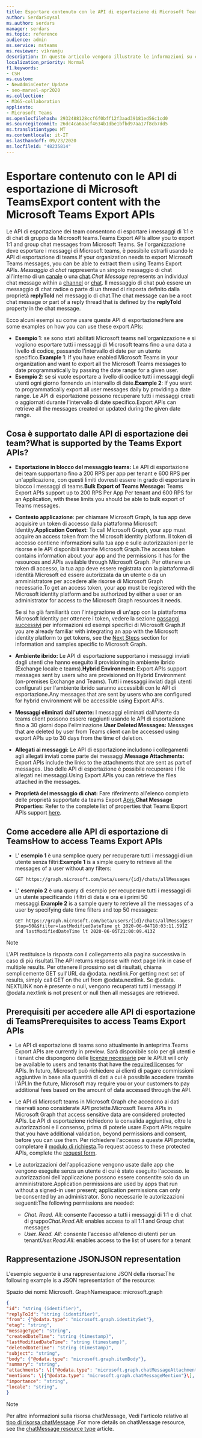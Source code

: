 ```yaml
---
title: Esportare contenuto con le API di esportazione di Microsoft Teams
author: SerdarSoysal
ms.author: serdars
manager: serdars
ms.topic: reference
audience: admin
ms.service: msteams
ms.reviewer: vikramju
description: In questo articolo vengono illustrate le informazioni su come esportare il contenuto dei team tramite le API di esportazione di Microsoft teams.
localization_priority: Normal
f1.keywords:
- CSH
ms.custom:
- NewAdminCenter_Update
- seo-marvel-apr2020
ms.collection:
- M365-collaboration
appliesto:
- Microsoft Teams
ms.openlocfilehash: 2932488128ccf6f0bff12f3aad39181ed56c1cd0
ms.sourcegitcommit: 26dc4ca6aacf4634b1dbe1bfbd97aa17f8cb7dd5
ms.translationtype: MT
ms.contentlocale: it-IT
ms.lasthandoff: 09/23/2020
ms.locfileid: "48235814"
---
```

# <a name="export-content-with-the-microsoft-teams-export-apis"></a><span data-ttu-id="44d47-103">Esportare contenuto con le API di esportazione di Microsoft Teams</span><span class="sxs-lookup"><span data-stu-id="44d47-103">Export content with the Microsoft Teams Export APIs</span></span>

<span data-ttu-id="44d47-104">Le API di esportazione dei team consentono di esportare i messaggi di 1:1 e di chat di gruppo da Microsoft teams.</span><span class="sxs-lookup"><span data-stu-id="44d47-104">Teams Export APIs allow you to export 1:1 and group chat messages from Microsoft Teams.</span></span> <span data-ttu-id="44d47-105">Se l'organizzazione deve esportare i messaggi di Microsoft teams, è possibile estrarli usando le API di esportazione di teams.</span><span class="sxs-lookup"><span data-stu-id="44d47-105">If your organization needs to export Microsoft Teams messages, you can be able to extract them using Teams Export APIs.</span></span> <span data-ttu-id="44d47-106">*Messaggio di chat* rappresenta un singolo messaggio di chat all'interno di un [canale](https://docs.microsoft.com/graph/api/resources/channel?view=graph-rest-beta) o una [chat](https://docs.microsoft.com/graph/api/resources/chat?view=graph-rest-beta).</span><span class="sxs-lookup"><span data-stu-id="44d47-106">*Chat Message* represents an individual chat message within a [channel](https://docs.microsoft.com/graph/api/resources/channel?view=graph-rest-beta) or [chat](https://docs.microsoft.com/graph/api/resources/chat?view=graph-rest-beta).</span></span> <span data-ttu-id="44d47-107">Il messaggio di chat può essere un messaggio di chat radice o parte di un thread di risposta definito dalla proprietà **replyToId** nel messaggio di chat.</span><span class="sxs-lookup"><span data-stu-id="44d47-107">The chat message can be a root chat message or part of a reply thread that is defined by the **replyToId** property in the chat message.</span></span>

<span data-ttu-id="44d47-108">Ecco alcuni esempi su come usare queste API di esportazione:</span><span class="sxs-lookup"><span data-stu-id="44d47-108">Here are some examples on how you can use these export APIs:</span></span>

- <span data-ttu-id="44d47-109">**Esempio 1**: se sono stati abilitati Microsoft teams nell'organizzazione e si vogliono esportare tutti i messaggi di Microsoft teams fino a una data a livello di codice, passando l'intervallo di date per un utente specifico.</span><span class="sxs-lookup"><span data-stu-id="44d47-109">**Example 1**: If you have enabled Microsoft Teams in your organization and want to export all the Microsoft Teams messages to date programmatically by passing the date range for a given user.</span></span>
- <span data-ttu-id="44d47-110">**Esempio 2**: se si vuole esportare a livello di codice tutti i messaggi degli utenti ogni giorno fornendo un intervallo di date.</span><span class="sxs-lookup"><span data-stu-id="44d47-110">**Example 2**: If you want to programmatically export all user messages daily by providing a date range.</span></span> <span data-ttu-id="44d47-111">Le API di esportazione possono recuperare tutti i messaggi creati o aggiornati durante l'intervallo di date specifico.</span><span class="sxs-lookup"><span data-stu-id="44d47-111">Export APIs can retrieve all the messages created or updated during the given date range.</span></span>

## <a name="what-is-supported-by-the-teams-export-apis"></a><span data-ttu-id="44d47-112">Cosa è supportato dalle API di esportazione dei team?</span><span class="sxs-lookup"><span data-stu-id="44d47-112">What is supported by the Teams Export APIs?</span></span>

- <span data-ttu-id="44d47-113">**Esportazione in blocco del messaggio teams:** Le API di esportazione dei team supportano fino a 200 RPS per app per tenant e 600 RPS per un'applicazione, con questi limiti dovresti essere in grado di esportare in blocco i messaggi di teams.</span><span class="sxs-lookup"><span data-stu-id="44d47-113">**Bulk Export of Teams Message:** Teams Export APIs support up to 200 RPS Per App Per tenant and 600 RPS for an Application, with these limits you should be able to bulk export of Teams messages.</span></span>
- <span data-ttu-id="44d47-114">**Contesto applicazione**: per chiamare Microsoft Graph, la tua app deve acquisire un token di accesso dalla piattaforma Microsoft Identity.</span><span class="sxs-lookup"><span data-stu-id="44d47-114">**Application Context**: To call Microsoft Graph, your app must acquire an access token from the Microsoft identity platform.</span></span> <span data-ttu-id="44d47-115">Il token di accesso contiene informazioni sulla tua app e sulle autorizzazioni per le risorse e le API disponibili tramite Microsoft Graph.</span><span class="sxs-lookup"><span data-stu-id="44d47-115">The access token contains information about your app and the permissions it has for the resources and APIs available through Microsoft Graph.</span></span> <span data-ttu-id="44d47-116">Per ottenere un token di accesso, la tua app deve essere registrata con la piattaforma di identità Microsoft ed essere autorizzata da un utente o da un amministratore per accedere alle risorse di Microsoft Graph necessarie.</span><span class="sxs-lookup"><span data-stu-id="44d47-116">To get an access token, your app must be registered with the Microsoft identity platform and be authorized by either a user or an administrator for access to the Microsoft Graph resources it needs.</span></span>

    <span data-ttu-id="44d47-117">Se si ha già familiarità con l'integrazione di un'app con la piattaforma Microsoft Identity per ottenere i token, vedere la sezione [passaggi successivi](https://docs.microsoft.com/graph/auth/auth-concepts?view=graph-rest-1.0#next-steps) per informazioni ed esempi specifici di Microsoft Graph.</span><span class="sxs-lookup"><span data-stu-id="44d47-117">If you are already familiar with integrating an app with the Microsoft identity platform to get tokens, see the [Next Steps](https://docs.microsoft.com/graph/auth/auth-concepts?view=graph-rest-1.0#next-steps) section for information and samples specific to Microsoft Graph.</span></span>
- <span data-ttu-id="44d47-118">**Ambiente ibrido:** Le API di esportazione supportano i messaggi inviati dagli utenti che hanno eseguito il provisioning in ambiente ibrido (Exchange locale e teams).</span><span class="sxs-lookup"><span data-stu-id="44d47-118">**Hybrid Environment:** Export APIs support messages sent by users who are provisioned on Hybrid Environment (on-premises Exchange and Teams).</span></span> <span data-ttu-id="44d47-119">Tutti i messaggi inviati dagli utenti configurati per l'ambiente ibrido saranno accessibili con le API di esportazione.</span><span class="sxs-lookup"><span data-stu-id="44d47-119">Any messages that are sent by users who are configured for hybrid environment will be accessible using Export APIs.</span></span>
- <span data-ttu-id="44d47-120">**Messaggi eliminati dall'utente:** I messaggi eliminati dall'utente da teams client possono essere raggiunti usando le API di esportazione fino a 30 giorni dopo l'eliminazione.</span><span class="sxs-lookup"><span data-stu-id="44d47-120">**User Deleted Messages:** Messages that are deleted by user from Teams client can be accessed using export APIs up to 30 days from the time of deletion.</span></span>
- <span data-ttu-id="44d47-121">**Allegati ai messaggi:** Le API di esportazione includono i collegamenti agli allegati inviati come parte dei messaggi.</span><span class="sxs-lookup"><span data-stu-id="44d47-121">**Message Attachments:** Export APIs include the links to the attachments that are sent as part of messages.</span></span> <span data-ttu-id="44d47-122">Uso delle API di esportazione è possibile recuperare i file allegati nei messaggi.</span><span class="sxs-lookup"><span data-stu-id="44d47-122">Using Export APIs you can retrieve the files attached in the messages.</span></span>
- <span data-ttu-id="44d47-123">**Proprietà del messaggio di chat:** Fare riferimento all'elenco completo delle proprietà supportate da teams Export [Apis.](https://docs.microsoft.com/graph/api/resources/chatmessage?view=graph-rest-beta#properties)</span><span class="sxs-lookup"><span data-stu-id="44d47-123">**Chat Message Properties:** Refer to the complete list of properties that Teams Export APIs support [here](https://docs.microsoft.com/graph/api/resources/chatmessage?view=graph-rest-beta#properties).</span></span>

## <a name="how-to-access-teams-export-apis"></a><span data-ttu-id="44d47-124">Come accedere alle API di esportazione di Teams</span><span class="sxs-lookup"><span data-stu-id="44d47-124">How to access Teams Export APIs</span></span>

- <span data-ttu-id="44d47-125">L' **esempio 1** è una semplice query per recuperare tutti i messaggi di un utente senza filtri:</span><span class="sxs-lookup"><span data-stu-id="44d47-125">**Example 1** is a simple query to retrieve all the messages of a user without any filters:</span></span>

    ```HTTP
    GET https://graph.microsoft.com/beta/users/{id}/chats/allMessages
    ```

- <span data-ttu-id="44d47-126">L' **esempio 2** è una query di esempio per recuperare tutti i messaggi di un utente specificando i filtri di data e ora e i primi 50 messaggi:</span><span class="sxs-lookup"><span data-stu-id="44d47-126">**Example 2** is a sample query to retrieve all the messages of a user by specifying date time filters and top 50 messages:</span></span>

    ```HTTP
    GET https://graph.microsoft.com/beta/users/{id}/chats/allMessages?$top=50&$filter=lastModifiedDateTime gt 2020-06-04T18:03:11.591Z and lastModifiedDateTime lt 2020-06-05T21:00:09.413Z
    ```

>[!NOTE]
><span data-ttu-id="44d47-127">L'API restituisce la risposta con il collegamento alla pagina successiva in caso di più risultati.</span><span class="sxs-lookup"><span data-stu-id="44d47-127">The API returns response with next page link in case of multiple results.</span></span> <span data-ttu-id="44d47-128">Per ottenere il prossimo set di risultati, chiama semplicemente GET sull'URL da @odata. nextlink.</span><span class="sxs-lookup"><span data-stu-id="44d47-128">For getting next set of results, simply call GET on the url from @odata.nextlink.</span></span> <span data-ttu-id="44d47-129">Se @odata. NEXTLINK non è presente o null, vengono recuperati tutti i messaggi.</span><span class="sxs-lookup"><span data-stu-id="44d47-129">If @odata.nextlink is not present or null then all messages are retrieved.</span></span>

## <a name="prerequisites-to-access-teams-export-apis"></a><span data-ttu-id="44d47-130">Prerequisiti per accedere alle API di esportazione di Teams</span><span class="sxs-lookup"><span data-stu-id="44d47-130">Prerequisites to access Teams Export APIs</span></span> 

- <span data-ttu-id="44d47-131">Le API di esportazione di teams sono attualmente in anteprima.</span><span class="sxs-lookup"><span data-stu-id="44d47-131">Teams Export APIs are currently in preview.</span></span> <span data-ttu-id="44d47-132">Sarà disponibile solo per gli utenti e i tenant che dispongono delle [licenze necessarie](https://aka.ms/teams-changenotification-licenses) per le API.</span><span class="sxs-lookup"><span data-stu-id="44d47-132">It will only be available to users and tenants that have the [required licenses](https://aka.ms/teams-changenotification-licenses) for APIs.</span></span> <span data-ttu-id="44d47-133">In futuro, Microsoft può richiedere ai clienti di pagare commissioni aggiuntive in base alla quantità di dati a cui è possibile accedere tramite l'API.</span><span class="sxs-lookup"><span data-stu-id="44d47-133">In the future, Microsoft may require you or your customers to pay additional fees based on the amount of data accessed through the API.</span></span>
- <span data-ttu-id="44d47-134">Le API di Microsoft teams in Microsoft Graph che accedono ai dati riservati sono considerate API protette.</span><span class="sxs-lookup"><span data-stu-id="44d47-134">Microsoft Teams APIs in Microsoft Graph that access sensitive data are considered protected APIs.</span></span> <span data-ttu-id="44d47-135">Le API di esportazione richiedono la convalida aggiuntiva, oltre le autorizzazioni e il consenso, prima di poterle usare.</span><span class="sxs-lookup"><span data-stu-id="44d47-135">Export APIs require that you have additional validation, beyond permissions and consent, before you can use them.</span></span> <span data-ttu-id="44d47-136">Per richiedere l'accesso a queste API protette, completare il [modulo di richiesta](https://aka.ms/teamsgraph/requestaccess).</span><span class="sxs-lookup"><span data-stu-id="44d47-136">To request access to these protected APIs, complete the [request form](https://aka.ms/teamsgraph/requestaccess).</span></span>
- <span data-ttu-id="44d47-137">Le autorizzazioni dell'applicazione vengono usate dalle app che vengono eseguite senza un utente di cui è stato eseguito l'accesso. le autorizzazioni dell'applicazione possono essere consentite solo da un amministratore.</span><span class="sxs-lookup"><span data-stu-id="44d47-137">Application permissions are used by apps that run without a signed-in user present; application permissions can only be consented by an administrator.</span></span> <span data-ttu-id="44d47-138">Sono necessarie le autorizzazioni seguenti:</span><span class="sxs-lookup"><span data-stu-id="44d47-138">The following permissions are needed:</span></span>

    - <span data-ttu-id="44d47-139">*Chat. Read. All*: consente l'accesso a tutti i messaggi di 1:1 e di chat di gruppo</span><span class="sxs-lookup"><span data-stu-id="44d47-139">*Chat.Read.All*: enables access to all 1:1 and Group chat messages</span></span> 
    - <span data-ttu-id="44d47-140">*User. Read. All*: consente l'accesso all'elenco di utenti per un tenant</span><span class="sxs-lookup"><span data-stu-id="44d47-140">*User.Read.All*: enables access to the list of users for a tenant</span></span> 

## <a name="json-representation"></a><span data-ttu-id="44d47-141">Rappresentazione JSON</span><span class="sxs-lookup"><span data-stu-id="44d47-141">JSON representation</span></span>

<span data-ttu-id="44d47-142">L'esempio seguente è una rappresentazione JSON della risorsa:</span><span class="sxs-lookup"><span data-stu-id="44d47-142">The following example is a JSON representation of the resource:</span></span>

<span data-ttu-id="44d47-143">Spazio dei nomi: Microsoft. Graph</span><span class="sxs-lookup"><span data-stu-id="44d47-143">Namespace: microsoft.graph</span></span>

```JSON
{
"id": "string (identifier)",
"replyToId": "string (identifier)",
"from": {"@odata.type": "microsoft.graph.identitySet"},
"etag": "string",
"messageType": "string",
"createdDateTime": "string (timestamp)",
"lastModifiedDateTime": "string (timestamp)",
"deletedDateTime": "string (timestamp)",
"subject": "string",
"body": {"@odata.type": "microsoft.graph.itemBody"},
"summary": "string",
"attachments": \[{"@odata.type": "microsoft.graph.chatMessageAttachment"}\],
"mentions": \[{"@odata.type": "microsoft.graph.chatMessageMention"}\],
"importance": "string",
"locale": "string",
}
```

>[!NOTE]
><span data-ttu-id="44d47-144">Per altre informazioni sulla risorsa chatMessage, Vedi l'articolo relativo al [tipo di risorsa chatMessage](https://docs.microsoft.com/graph/api/resources/chatmessage) .</span><span class="sxs-lookup"><span data-stu-id="44d47-144">For more details on chatMessage resource, see the [chatMessage resource type](https://docs.microsoft.com/graph/api/resources/chatmessage) article.</span></span>
